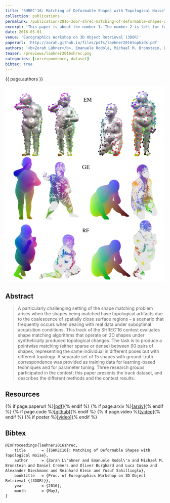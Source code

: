 ```yaml
---
title: "SHREC'16: Matching of Deformable Shapes with Topological Noise"
collection: publications
permalink: /publication/2016-3dor-shrec-matching-of-deformable-shapes-with-topological-noise
excerpt: 'This paper is about the number 1. The number 2 is left for future work.'
date: 2016-05-01
venue: 'Eurographics Workshop on 3D Object Retrieval (3DOR)'
paperurl: 'http://zorah.github.io/files/pdfs/laehner2016topkids.pdf'
authors: '<b>Zorah Lähner</b>, Emanuele Rodolà, Michael M. Bronstein, Daniel Cremers, Oliver Burghard, Luca Cosmo, Alexander Dieckmann, Reinhard Klein, Yusuf Sahillioğlu'
teaser: /previews/laehner2016shrec.png
categories: [correspondence, dataset]
bibtex: true
---
```


{{ page.authors }}

<img class="pub_teaser" src="../images/previews/laehner2016shrec.png" alt="Teaser Image" title="teaser" />

## Abstract

> A particularly challenging setting of the shape matching problem arises when the shapes being matched have topological artifacts due to the coalescence of spatially close surface regions – a scenario that frequently occurs when dealing with real data under suboptimal acquisition conditions. This track of the SHREC’16 contest evaluates shape matching algorithms that operate on 3D shapes under synthetically produced topological changes. The task is to produce a pointwise matching (either sparse or dense) between 90 pairs of shapes, representing the same individual in different poses but with different topology. A separate set of 15 shapes with ground-truth correspondence was provided as training data for learning-based techniques and for parameter tuning. Three research groups participated in the contest; this paper presents the track dataset, and describes the different methods and the contest results.

## Resources

{% if page.paperurl %}<a href=" {{ page.paperurl }} ">[pdf]</a>{% endif %} {% if page.arxiv %}<a href=" {{ page.arxiv }} ">[arxiv]</a>{% endif %} {% if page.code %}<a href=" {{ page.code }} ">[github]</a>{% endif %} {% if page.video %}<a href=" {{ page.video }} ">[video]</a>{% endif %} {% if poster %}<a href=" {{ page.poster }} ">[video]</a>{% endif %}

## Bibtex

    @InProceedings{laehner2016shrec,
        title 		= {{SHREC16}: Matching of Deformable Shapes with Topological Noise},
        author 		= {Zorah L\"ahner and Emanuele Rodol\'a and Michael M. Bronstein and Daniel Cremers and Oliver Burghard and Luca Cosmo and Alexander Dieckmann and Reinhard Klein and Yusuf Sahillioglu},
        booktitle 	= {Proc. of Eurographics Workshop on 3D Object Retrieval {(3DOR)}},
        year 		= {2016},
        month 		= {May},
    }
